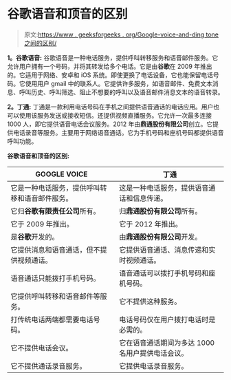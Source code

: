 # 谷歌语音和顶音的区别

> 原文:[https://www . geeksforgeeks . org/Google-voice-and-ding tone 之间的区别/](https://www.geeksforgeeks.org/difference-between-google-voice-and-dingtone/)

**1。谷歌语音:**
谷歌语音是一种电话服务，提供呼叫转移服务和语音邮件服务。它允许用户拥有一个号码，并将其转发给多个电话。它是由**谷歌**在 2009 年推出的。它适用于网络、安卓和 iOS 系统。即使更换了电话设备，它也能保留电话号码。它使用用户 gmail 中的联系人。它提供许多服务，如语音邮件、免费文本消息、呼叫历史、呼叫筛选、阻止不想要的呼叫以及语音邮件消息文本的语音转录。

**2。丁通:**
丁通是一款利用电话号码在手机之间提供语音通话的电话应用。用户也可以使用该服务发送或接收短信。还提供视频直播服务。它允许一次最多连接 1000 人，即它提供语音电话会议服务。2012 年由**鼎通股份有限公司**创立。它提供电话录音等服务。主要用于网络语音通话。它为手机号码和座机号码都提供语音呼叫功能。

**谷歌语音和顶音的区别:**

<center>

| GOOGLE VOICE | 丁通 |
| --- | --- |
| 它是一种电话服务，提供呼叫转移和语音邮件服务。 | 这是一种电话服务，提供语音通话和信息传递。 |
| 它归**谷歌有限责任公司**所有。 | 归**鼎通股份有限公司**所有。 |
| 它于 2009 年推出。 | 它于 2012 年推出。 |
| 是**谷歌**开发的。 | 由**鼎通股份有限公司**开发。 |
| 它提供消息和语音通话，但不提供视频通话。 | 它提供语音通话、消息传递和实时视频通话。 |
| 语音通话只能拨打手机号码。 | 语音通话可以拨打手机号码和座机号码。 |
| 它提供呼叫转移和语音邮件等服务。 | 它不提供这种服务。 |
| 打传统电话两端都需要电话号码。 | 电话号码仅在用户拨打电话时是必需的。 |
| 它不提供电话会议。 | 它在语音通话期间为多达 1000 名用户提供电话会议。 |
| 它不提供通话录音服务。 | 它提供电话录音服务。 |

</center>